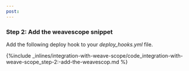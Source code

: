 ```yaml
---
post: 
---
```


### Step 2: Add the weavescope snippet

Add the following deploy hook to your *deploy_hooks.yml* file.



{%include _inlines/integration-with-weave-scope/code_integration-with-weave-scope_step-2:-add-the-weavescop.md %}



